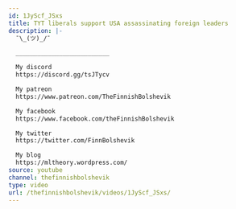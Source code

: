 ```yaml
---
id: 1JyScf_JSxs
title: TYT liberals support USA assassinating foreign leaders
description: |-
  ¯\_(ツ)_/¯

  __________________________

  My discord
  https://discord.gg/tsJTycv

  My patreon
  https://www.patreon.com/TheFinnishBolshevik

  My facebook
  https://www.facebook.com/theFinnishBolshevik

  My twitter
  https://twitter.com/FinnBolshevik

  My blog
  https://mltheory.wordpress.com/
source: youtube
channel: thefinnishbolshevik
type: video
url: /thefinnishbolshevik/videos/1JyScf_JSxs/
---
```

